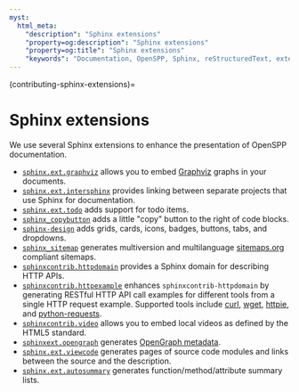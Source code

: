 ```yaml
---
myst:
  html_meta:
    "description": "Sphinx extensions"
    "property=og:description": "Sphinx extensions"
    "property=og:title": "Sphinx extensions"
    "keywords": "Documentation, OpenSPP, Sphinx, reStructuredText, extensions"
---
```


(contributing-sphinx-extensions)=

# Sphinx extensions

We use several Sphinx extensions to enhance the presentation of OpenSPP documentation.

-   [`sphinx.ext.graphviz`](https://www.sphinx-doc.org/en/master/usage/extensions/graphviz.html) allows you to embed [Graphviz](https://graphviz.org/download/) graphs in your documents.
-   [`sphinx.ext.intersphinx`](https://www.sphinx-doc.org/en/master/usage/extensions/intersphinx.html) provides linking between separate projects that use Sphinx for documentation.
-   [`sphinx.ext.todo`](https://www.sphinx-doc.org/en/master/usage/extensions/todo.html) adds support for todo items.
-   [`sphinx_copybutton`](https://sphinx-copybutton.readthedocs.io/en/latest/index.html)  adds a little "copy" button to the right of code blocks.
-   [`sphinx-design`](https://sphinx-design.readthedocs.io/en/latest/) adds grids, cards, icons, badges, buttons, tabs, and dropdowns.
-   [`sphinx_sitemap`](https://pypi.org/project/sphinx-sitemap/) generates multiversion and multilanguage [sitemaps.org](https://www.sitemaps.org/protocol.html) compliant sitemaps.
-   [`sphinxcontrib.httpdomain`](https://sphinxcontrib-httpdomain.readthedocs.io/en/stable/) provides a Sphinx domain for describing HTTP APIs.
-   [`sphinxcontrib.httpexample`](https://sphinxcontrib-httpexample.readthedocs.io/en/latest/) enhances `sphinxcontrib-httpdomain` by generating RESTful HTTP API call examples for different tools from a single HTTP request example.
    Supported tools include [curl](https://curl.se/), [wget](https://www.gnu.org/software/wget/), [httpie](https://httpie.io/), and [python-requests](https://requests.readthedocs.io/en/latest/).
-   [`sphinxcontrib.video`](https://pypi.org/project/sphinxcontrib-video/) allows you to embed local videos as defined by the HTML5 standard.
-   [`sphinxext.opengraph`](https://pypi.org/project/sphinxext-opengraph/) generates [OpenGraph metadata](https://ogp.me/).
-   [`sphinx.ext.viewcode`](https://www.sphinx-doc.org/en/master/usage/extensions/viewcode.html) generates pages of source code modules and links between the source and the description.
-   [`sphinx.ext.autosummary`](https://www.sphinx-doc.org/en/master/usage/extensions/autosummary.html) generates function/method/attribute summary lists.
